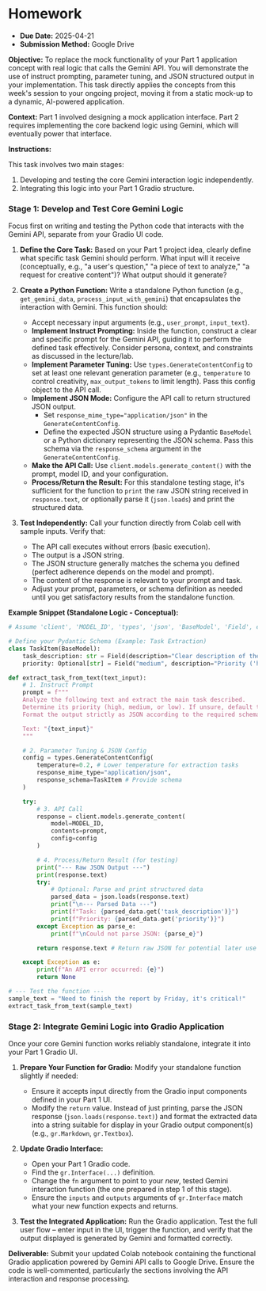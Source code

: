 # Homework

- **Due Date:** 2025-04-21
- **Submission Method:** Google Drive

**Objective:** To replace the mock functionality of your Part 1 application concept with real logic that calls the Gemini API. You will demonstrate the use of instruct prompting, parameter tuning, and JSON structured output in your implementation.
This task directly applies the concepts from this week's session to your ongoing project, moving it from a static mock-up to a dynamic, AI-powered application.

**Context:** Part 1 involved designing a mock application interface. Part 2 requires implementing the core backend logic using Gemini, which will eventually power that interface.

**Instructions:**

This task involves two main stages: 
1. Developing and testing the core Gemini interaction logic independently. 
2. Integrating this logic into your Part 1 Gradio structure.

### Stage 1: Develop and Test Core Gemini Logic

Focus first on writing and testing the Python code that interacts with the Gemini API, separate from your Gradio UI code.

1.  **Define the Core Task:** Based on your Part 1 project idea, clearly define what specific task Gemini should perform. What input will it receive (conceptually, e.g., "a user's question," "a piece of text to analyze," "a request for creative content")? What output should it generate?

2.  **Create a Python Function:** Write a standalone Python function (e.g., `get_gemini_data`, `process_input_with_gemini`) that encapsulates the interaction with Gemini. This function should:
    *   Accept necessary input arguments (e.g., `user_prompt`, `input_text`).
    *   **Implement Instruct Prompting:** Inside the function, construct a clear and specific prompt for the Gemini API, guiding it to perform the defined task effectively. Consider persona, context, and constraints as discussed in the lecture/lab.
    *   **Implement Parameter Tuning:** Use `types.GenerateContentConfig` to set at least one relevant generation parameter (e.g., `temperature` to control creativity, `max_output_tokens` to limit length). Pass this config object to the API call.
    *   **Implement JSON Mode:** Configure the API call to return structured JSON output.
        *   Set `response_mime_type="application/json"` in the `GenerateContentConfig`.
        *   Define the expected JSON structure using a Pydantic `BaseModel` or a Python dictionary representing the JSON schema. Pass this schema via the `response_schema` argument in the `GenerateContentConfig`.
    *   **Make the API Call:** Use `client.models.generate_content()` with the prompt, model ID, and your configuration.
    *   **Process/Return the Result:** For this standalone testing stage, it's sufficient for the function to `print` the raw JSON string received in `response.text`, or optionally parse it (`json.loads`) and print the structured data.

3.  **Test Independently:** Call your function directly from Colab cell with sample inputs. Verify that:
    *   The API call executes without errors (basic execution).
    *   The output is a JSON string.
    *   The JSON structure generally matches the schema you defined (perfect adherence depends on the model and prompt).
    *   The content of the response is relevant to your prompt and task.
    *   Adjust your prompt, parameters, or schema definition as needed until you get satisfactory results from the standalone function.

**Example Snippet (Standalone Logic - Conceptual):**

```python
# Assume 'client', 'MODEL_ID', 'types', 'json', 'BaseModel', 'Field', etc. are imported

# Define your Pydantic Schema (Example: Task Extraction)
class TaskItem(BaseModel):
    task_description: str = Field(description="Clear description of the task")
    priority: Optional[str] = Field("medium", description="Priority ('high', 'medium', 'low')")

def extract_task_from_text(text_input):
    # 1. Instruct Prompt
    prompt = f"""
    Analyze the following text and extract the main task described.
    Determine its priority (high, medium, or low). If unsure, default to medium.
    Format the output strictly as JSON according to the required schema.

    Text: "{text_input}"
    """

    # 2. Parameter Tuning & JSON Config
    config = types.GenerateContentConfig(
        temperature=0.2, # Lower temperature for extraction tasks
        response_mime_type="application/json",
        response_schema=TaskItem # Provide schema
    )

    try:
        # 3. API Call
        response = client.models.generate_content(
            model=MODEL_ID,
            contents=prompt,
            config=config
        )

        # 4. Process/Return Result (for testing)
        print("--- Raw JSON Output ---")
        print(response.text)
        try:
            # Optional: Parse and print structured data
            parsed_data = json.loads(response.text)
            print("\n--- Parsed Data ---")
            print(f"Task: {parsed_data.get('task_description')}")
            print(f"Priority: {parsed_data.get('priority')}")
        except Exception as parse_e:
            print(f"\nCould not parse JSON: {parse_e}")

        return response.text # Return raw JSON for potential later use

    except Exception as e:
        print(f"An API error occurred: {e}")
        return None

# --- Test the function ---
sample_text = "Need to finish the report by Friday, it's critical!"
extract_task_from_text(sample_text)
```

### Stage 2: Integrate Gemini Logic into Gradio Application

Once your core Gemini function works reliably standalone, integrate it into your Part 1 Gradio UI.

1.  **Prepare Your Function for Gradio:** Modify your standalone function slightly if needed:
    *   Ensure it accepts input directly from the Gradio input components defined in your Part 1 UI.
    *   Modify the `return` value. Instead of just printing, parse the JSON response (`json.loads(response.text)`) and format the extracted data into a string suitable for display in your Gradio output component(s) (e.g., `gr.Markdown`, `gr.Textbox`).

2.  **Update Gradio Interface:**
    *   Open your Part 1 Gradio code.
    *   Find the `gr.Interface(...)` definition.
    *   Change the `fn` argument to point to your *new*, tested Gemini interaction function (the one prepared in step 1 of this stage).
    *   Ensure the `inputs` and `outputs` arguments of `gr.Interface` match what your new function expects and returns.

3.  **Test the Integrated Application:** Run the Gradio application. Test the full user flow – enter input in the UI, trigger the function, and verify that the output displayed is generated by Gemini and formatted correctly.

**Deliverable:** Submit your updated Colab notebook containing the functional Gradio application powered by Gemini API calls to Google Drive. Ensure the code is well-commented, particularly the sections involving the API interaction and response processing.
